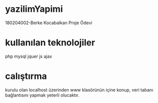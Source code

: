 # yazilimYapimi
180204002-Berke Kocabalkan Proje Ödevi

# kullanılan teknolojiler
php
mysql
jquer
js
ajax

# calıştırma
kurulu olan localhost üzerinden www klasörünün içine konup, veri tabanı bağlantısını yapmak yeterli olucaktır.
